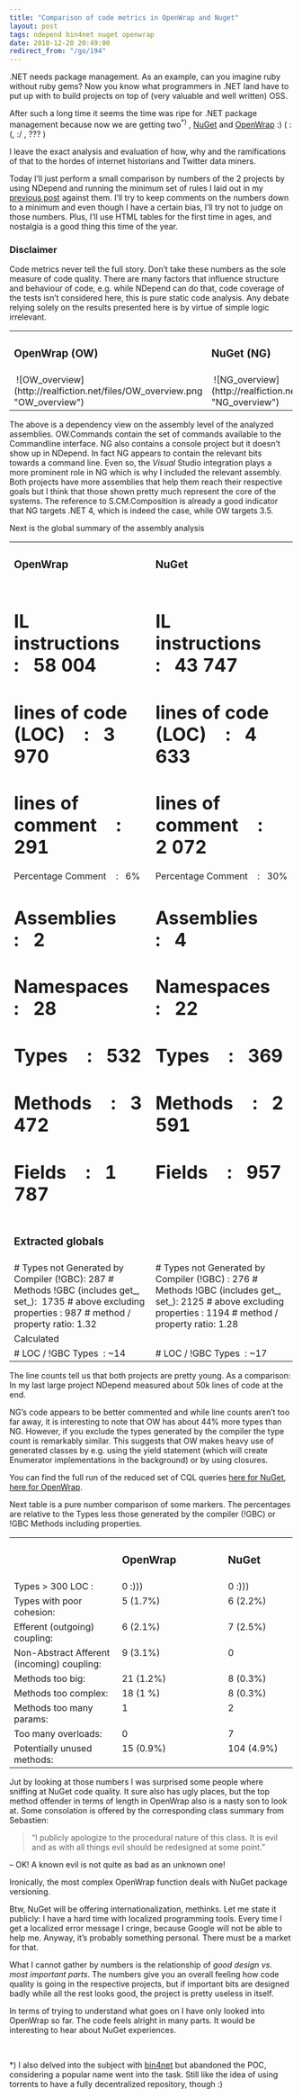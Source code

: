 ```yaml
---
title: "Comparison of code metrics in OpenWrap and Nuget"
layout: post
tags: ndepend bin4net nuget openwrap
date: 2010-12-20 20:49:00
redirect_from: "/go/194"
---
```


.NET needs package management. As an example, can you imagine ruby without ruby gems? Now you know what programmers in .NET land have to put up with to build projects on top of (very valuable and well written) OSS.

After such a long time it seems the time was ripe for .NET package management because now we are getting two<sup>*)</sup> , [NuGet](http://nuget.codeplex.com/) and [OpenWrap](https://github.com/openrasta/openwrap/wiki) :) ( :(, :/ , ??? )

I leave the exact analysis and evaluation of how, why and the ramifications of that to the hordes of internet historians and Twitter data miners.

Today I’ll just perform a small comparison by numbers of the 2 projects by using NDepend and running the minimum set of rules I laid out in my [previous post](/go/193) against them. I’ll try to keep comments on the numbers down to a minimum and even though I have a certain bias, I’ll try not to judge on those numbers. Plus, I’ll use HTML tables for the first time in ages, and nostalgia is a good thing this time of the year.
 <div class="alert"> 

### Disclaimer

Code metrics never tell the full story. Don’t take these numbers as the sole measure of code quality. There are many factors that influence structure and behaviour of code, e.g. while NDepend can do that, code coverage of the tests isn’t considered here, this is pure static code analysis. Any debate relying solely on the results presented here is by virtue of simple logic irrelevant. 
</div> <table border="0" cellspacing="0" cellpadding="2" width="100%"> <tbody> <tr> <td valign="top"> 

### OpenWrap (OW)
</td> <td valign="top"> 

### NuGet (NG)
</td></tr> <tr> <td valign="top">&nbsp;![OW_overview](http://realfiction.net/files/OW_overview.png "OW_overview") </td> <td valign="top">&nbsp;![NG_overview](http://realfiction.net/files/NG_overview_1.png "NG_overview") </td></tr></tbody></table> 

The above is a dependency view on the assembly level of the analyzed assemblies. OW.Commands contain the set of commands available to the Commandline interface. NG also contains a console project but it doesn’t show up in NDepend. In fact NG appears to contain the relevant bits towards a command line. Even so, the _Visual_ Studio integration plays a more prominent role in NG which is why I included the relevant assembly. Both projects have more assemblies that help them reach their respective goals but I think that those shown pretty much represent the core of the systems. The reference to S.CM.Composition is already a good indicator that NG targets .NET 4, which is indeed the case, while OW targets 3.5. 

Next is the global summary of the assembly analysis
 <table border="0" cellspacing="0" cellpadding="2" width="100%"> <tbody> <tr> <td valign="top"> 

### OpenWrap
</td> <td valign="top"> 

### NuGet
</td></tr> <tr> <td valign="top"> 

# IL instructions&nbsp;&nbsp;&nbsp; :&nbsp;&nbsp; 58 004
# lines of code (LOC)&nbsp;&nbsp;&nbsp; :&nbsp;&nbsp; 3 970
# lines of comment&nbsp;&nbsp;&nbsp; :&nbsp;&nbsp; 291
Percentage Comment&nbsp;&nbsp;&nbsp; :&nbsp;&nbsp; 6%
# Assemblies&nbsp;&nbsp;&nbsp; :&nbsp;&nbsp; 2
# Namespaces&nbsp;&nbsp;&nbsp; :&nbsp;&nbsp; 28
# Types&nbsp;&nbsp;&nbsp; :&nbsp;&nbsp; 532
# Methods&nbsp;&nbsp;&nbsp; :&nbsp;&nbsp; 3 472
# Fields&nbsp;&nbsp;&nbsp; :&nbsp;&nbsp; 1 787
</td> <td valign="top"> 

# IL instructions&nbsp;&nbsp;&nbsp; :&nbsp;&nbsp; 43 747
# lines of code (LOC)&nbsp;&nbsp;&nbsp; :&nbsp;&nbsp; 4 633
# lines of comment&nbsp;&nbsp;&nbsp; :&nbsp;&nbsp; 2 072
Percentage Comment&nbsp;&nbsp;&nbsp; :&nbsp;&nbsp; 30%
# Assemblies&nbsp;&nbsp;&nbsp; :&nbsp;&nbsp; 4
# Namespaces&nbsp;&nbsp;&nbsp; :&nbsp;&nbsp; 22
# Types&nbsp;&nbsp;&nbsp; :&nbsp;&nbsp; 369
# Methods&nbsp;&nbsp;&nbsp; :&nbsp;&nbsp; 2 591
# Fields&nbsp;&nbsp;&nbsp; :&nbsp;&nbsp; 957
</td></tr> <tr> <td valign="top"> 

### Extracted globals
</td> <td valign="top">&nbsp;</td></tr> <tr> <td valign="top"># Types not Generated by Compiler (!GBC): 287
# Methods !GBC (includes get_, set_):&nbsp; 1735
# above excluding properties : 987
# method / property ratio: 1.32</td> <td valign="top"># Types not Generated by Compiler (!GBC) : 276
# Methods !GBC (includes get_, set_): 2125
# above excluding properties : 1194
# method / property ratio: 1.28</td></tr> <tr> <td valign="top">Calculated</td> <td valign="top">&nbsp;</td></tr> <tr> <td valign="top"># LOC / !GBC Types&nbsp; : ~14</td> <td valign="top"># LOC / !GBC Types&nbsp; : ~17</td></tr></tbody></table> 

The line counts tell us that both projects are pretty young. As a comparison: In my last large project NDepend measured about 50k lines of code at the end. 

NG’s code appears to be better commented and while line counts aren’t too far away, it is interesting to note that OW has about 44% more types than NG. However, if you exclude the types generated by the compiler the type count is remarkably similar. This suggests that OW makes heavy use of generated classes by e.g. using the yield statement (which will create Enumerator implementations in the background) or by using closures. 

You can find the full run of the reduced set of CQL queries [here for NuGet](/files/nuget.htm), [here for OpenWrap](/files/openwrap.htm).

Next table is a pure number comparison of some markers. The percentages are relative to the Types less those generated by the compiler (!GBC) or !GBC Methods including properties.
 <table border="0" cellspacing="0" cellpadding="2" width="718"> <tbody> <tr> <td valign="top" width="288">&nbsp;</td> <td valign="top" width="263"> 

### OpenWrap
</td> <td valign="top" width="165"> 

### NuGet
</td></tr> <tr> <td valign="top" width="288">Types &gt; 300 LOC :</td> <td valign="top" width="263">0 :)))</td> <td width="165">0 :)))</td> <tr> <td valign="top" width="288">Types with poor cohesion: </td> <td valign="top" width="263">5 (1.7%)</td> <td valign="top" width="165">6 (2.2%)</td></tr> <tr> <td valign="top" width="288">Efferent (outgoing) coupling:</td> <td valign="top" width="263">6 (2.1%)</td> <td valign="top" width="165">7 (2.5%)</td></tr> <tr> <td valign="top" width="288">Non-Abstract Afferent (incoming) coupling: </td> <td valign="top" width="263">9 (3.1%)</td> <td valign="top" width="165">0</td></tr> <tr> <td valign="top" width="288">Methods too big:</td> <td valign="top" width="263">21 (1.2%)</td> <td valign="top" width="165">8 (0.3%)</td></tr> <tr> <td valign="top" width="288">Methods too complex: </td> <td valign="top" width="263">18 (1 %)</td> <td valign="top" width="165">8 (0.3%)</td></tr> <tr> <td valign="top" width="288">Methods too many params: </td> <td valign="top" width="263">1</td> <td valign="top" width="165">2</td></tr> <tr> <td valign="top" width="288">Too many overloads: </td> <td valign="top" width="263">0</td> <td valign="top" width="165">7</td></tr> <tr> <td valign="top" width="288">Potentially unused methods: </td> <td valign="top" width="263">15 (0.9%)</td> <td valign="top" width="165">104 (4.9%)</td></tr></tbody></table> 

Jut by looking at those numbers I was surprised some people where sniffing at NuGet code quality. It sure also has ugly places, but the top method offender in terms of length in OpenWrap also is a nasty son to look at. Some consolation is offered by the corresponding class summary from Sebastien: 
 > “I publicly apologize to the procedural nature of this class. It is evil and as with all things evil should be redesigned at some point.” 

– OK! A known evil is not quite as bad as an unknown one!

Ironically, the most complex OpenWrap function deals with NuGet package versioning.

Btw, NuGet will be offering internationalization, methinks. Let me state it publicly: I have a hard time with localized programming tools. Every time I get a localized error message I cringe, because Google will not be able to help me. Anyway, it’s probably something personal. There must be a market for that.

What I cannot gather by numbers is the relationship of _good design vs. most important parts_. The numbers give you an overall feeling how code quality is going in the respective projects, but if important bits are designed badly while all the rest looks good, the project is pretty useless in itself.

In terms of trying to understand what goes on I have only looked into OpenWrap so far. The code feels alright in many parts. It would be interesting to hear about NuGet experiences.

&nbsp;

*) I also delved into the subject with [bin4net](/go/157) but abandoned the POC, considering a popular name went into the task. Still like the idea of using torrents to have a fully decentralized repository, though :)